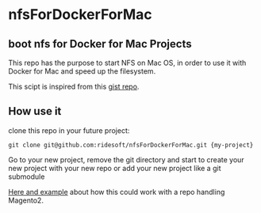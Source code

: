 # nfsForDockerForMac
boot nfs for Docker for Mac Projects
---

This repo has the purpose to start NFS on Mac OS, in order to use it with Docker for Mac and speed up the filesystem.

This scipt is inspired from this [gist repo](https://gist.github.com/seanhandley/7dad300420e5f8f02e7243b7651c6657#file-setup_native_nfs_docker_osx-sh).

## How use it
clone this repo in your future project:
```
git clone git@github.com:ridesoft/nfsForDockerForMac.git {my-project}
```

Go to your new project, remove the git directory and start to create your new project with your new repo or add your new project like a git submodule

[Here and example](https://github.com/ridesoft/magento2ceDevEnvironment) about how this could work with a repo handling Magento2.
